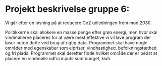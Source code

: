 # Projekt beskrivelse gruppe 6:

Vi går efter en løsning på at reducere Co2 udledningen frem mod 2030.

Politikkerne skal allokere en masse penge efter grøn energi, men hvor skal vindmøllerne placeres for at være mest effektive vi vil lave program der løser netop dette ved brug af rigtig data.
Programmet skal have nogle områder med egenskaber som elpriser, vindhastighed, befolkningstæthed og fri plads.
Programmet skal derefter finde hvilket område der er bedst at placere en vindmølle udfra inputs som budget, kwh.
